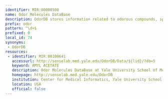 ```yaml
---
identifier: MIR:00000500
name: Odor Molecules DataBase
description: OdorDB stores information related to odorous compounds, specifically identifying those that have been shown to interact with olfactory receptors
prefix: odor
pattern: ^\d+$
prefixed: 0
local_id: 74
synonyms:
 - OdorDB
resources:
 - identifier: MIR:00100641
   accessurl: http://senselab.med.yale.edu/OdorDB/Data/${lid}/?db=5
   keyword: AMYL ACETATE
   description: Odor Molecules DataBase at Yale University School of Medicine
   homepage: http://senselab.med.yale.edu/OdorDB
   institution: Center for Medical Informatics, Yale University School of Medicine, New Haven, Connecticut
   location: USA
   official: false
---
```

